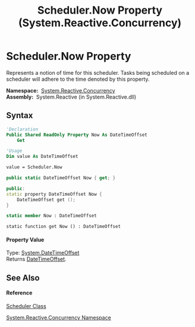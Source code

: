 ﻿---
title: Scheduler.Now Property  (System.Reactive.Concurrency)
TOCTitle: Now Property
ms:assetid: P:System.Reactive.Concurrency.Scheduler.Now
ms:mtpsurl: https://msdn.microsoft.com/en-us/library/system.reactive.concurrency.scheduler.now(v=VS.103)
ms:contentKeyID: 36068693
ms.date: 06/28/2011
mtps_version: v=VS.103
f1_keywords:
- System.Reactive.Concurrency.Scheduler.get_Now
- System.Reactive.Concurrency.Scheduler.Now
dev_langs:
- CSharp
- JScript
- VB
- FSharp
- c++
---

# Scheduler.Now Property

Represents a notion of time for this scheduler. Tasks being scheduled on a scheduler will adhere to the time denoted by this property.

**Namespace:**  [System.Reactive.Concurrency](hh229042\(v=vs.103\).md)  
**Assembly:**  System.Reactive (in System.Reactive.dll)

## Syntax

``` vb
'Declaration
Public Shared ReadOnly Property Now As DateTimeOffset
    Get
```

``` vb
'Usage
Dim value As DateTimeOffset

value = Scheduler.Now
```

``` csharp
public static DateTimeOffset Now { get; }
```

``` c++
public:
static property DateTimeOffset Now {
    DateTimeOffset get ();
}
```

``` fsharp
static member Now : DateTimeOffset
```

``` jscript
static function get Now () : DateTimeOffset
```

#### Property Value

Type: [System.DateTimeOffset](https://msdn.microsoft.com/en-us/library/Bb341783)  
Returns [DateTimeOffset](https://msdn.microsoft.com/en-us/library/Bb341783).  

## See Also

#### Reference

[Scheduler Class](hh229170\(v=vs.103\).md)

[System.Reactive.Concurrency Namespace](hh229042\(v=vs.103\).md)

